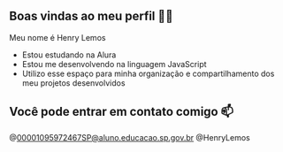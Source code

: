## Boas vindas ao meu perfil 💙💙

Meu nome é Henry Lemos

- Estou estudando na Alura
- Estou me desenvolvendo na linguagem JavaScript
- Utilizo esse espaço para minha organização e compartilhamento dos meu projetos desenvolvidos

  
## Você pode entrar em contato comigo 📫
@00001095972467SP@aluno.educacao.sp.gov.br
@HenryLemos
